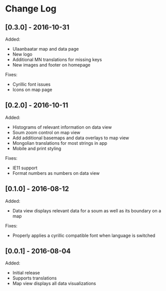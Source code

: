 # Change Log

## [0.3.0] - 2016-10-31

Added:
 - Ulaanbaatar map and data page
 - New logo
 - Additional MN translations for missing keys
 - New images and footer on homepage

Fixes:
 - Cyrillic font issues
 - Icons on map page


## [0.2.0] - 2016-10-11

Added:
 - Histograms of relevant information on data view
 - Soum zoom control on map view
 - Add additional basemaps and data overlays to map view
 - Mongolian translations for most strings in app
 - Mobile and print styling

Fixes:
 - IE11 support
 - Format numbers as numbers on data view


## [0.1.0] - 2016-08-12

Added:
 - Data view displays relevant data for a soum as well as its boundary on a map

Fixes:
 - Properly applies a cyrillic compatible font when language is switched


## [0.0.1] - 2016-08-04

Added:
 - Initial release
 - Supports translations
 - Map view displays all data visualizations
